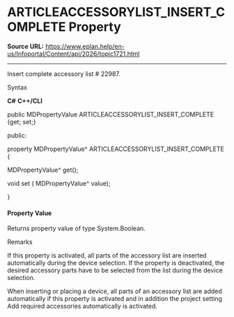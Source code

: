 # ARTICLEACCESSORYLIST_INSERT_COMPLETE Property

**Source URL:** https://www.eplan.help/en-us/Infoportal/Content/api/2026/topic1721.html

---

Insert complete accessory list # 22987.

Syntax

**C#**
**C++/CLI**


public MDPropertyValue ARTICLEACCESSORYLIST_INSERT_COMPLETE {get; set;}

public:

property MDPropertyValue^ ARTICLEACCESSORYLIST_INSERT_COMPLETE {

   MDPropertyValue^ get();

   void set (    MDPropertyValue^ value);

}


#### Property Value

Returns property value of type System.Boolean.

Remarks

If this property is activated, all parts of the accessory list are inserted automatically during the device selection. If the property is deactivated, the desired accessory parts have to be selected from the list during the device selection.

When inserting or placing a device, all parts of an accessory list are added automatically if this property is activated and in addition the project setting Add required accessories automatically is activated.
